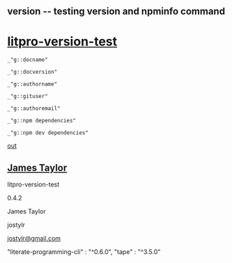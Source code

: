 version -- testing version and npminfo command
---
# [litpro-version-test](# "version: 0.4.2")

    _"g::docname"

    _"g::docversion"

    _"g::authorname"

    _"g::gituser"

    _"g::authoremail"

    _"g::npm dependencies"

    _"g::npm dev dependencies"


[out](# "save:")

[James Taylor](https://github.com/jostylr "npminfo: jostylr@gmail.com ; deps: ; 
    dev: literate-programming-cli 0.6.0, tape 3.5.0 ")
---
litpro-version-test

0.4.2

James Taylor

jostylr

jostylr@gmail.com



"literate-programming-cli" : "^0.6.0",
"tape" : "^3.5.0"
